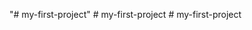 "# my-first-project" 
#   m y - f i r s t - p r o j e c t  
 #   m y - f i r s t - p r o j e c t  
 
